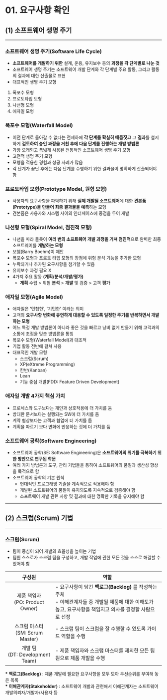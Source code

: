 # **01. 요구사항 확인**

## **(1) 소프트웨어 생명 주기**
---
### **소프트웨어 생명 주기(Software Life Cycle)**

- **소프트웨어를 개발하기 위한** 설계, 운용, 유지보수 등의 **과정을 각 단계별로 나눈 것**
- 소프트웨어 생명 주기는 소프트웨어 개발 단계와 각 단계별 주요 활동, 그리고 활동의 결과에 대한 산출물로 표현
- 대표적인 생명 주기 모형
1) 폭포수 모형
2) 프로토타입 모형
3) 나선형 모형
4) 애자일 모형

### **폭포수 모형(Waterfall Model)**

- 이전 단계로 돌아갈 수 없다는 전제하에 **각 단계를 확실히 매듭짓고** 그 **결과**를 철저하게 **검토하여 승인 과정을 거친 후에 다음 단계를 진행하는 개발 방법론**
- 가장 오래되고 폭넓게 사용된 전통적인 소프트웨어 생명 주기 모형
- 고전적 생명 주기 모형
- 모형을 적용한 경험과 성공 사례가 많음
- 각 단계가 끝난 후에는 다음 단계를 수행하기 위한 결과물이 명확하게 산출되어야 함

### **프로토타입 모형(Prototype Model, 원형 모형)**

- 사용자의 요구사항을 파악하기 위해 **실제 개발될 소프트웨어**에 대한 **견본품(Prototype)을 만들어 최종 결과물을 예측**하는 모형
- 견본품은 사용자와 시스템 사이의 인터페이스에 중점을 두어 개발

### **나선형 모형(Spiral Model, 점진적 모형)**

- 나선을 따라 돌듯이 **여러 번의 소프트웨어 개발 과정을 거쳐 점진적**으로 완벽한 최종 소프트웨어를 **개발하는 모형**
- 보헴(Barry Boehm)이 제안
- 폭포수 모형과 프로토 타입 모형의 장점에 위험 분석 기능을 추가한 모형
- 누락되거나 추가된 요구사항을 첨가할 수 있음
- 유지보수 과정 필요 X
- 4가지 주요 활동 **(계획/분석/개발/평가)**
    - **계획** 수립 > 위험 **분석** > **개발** 및 검증 > 고객 **평가**
 
 ### **애자일 모형(Agile Model)**

- 애자일은 '민첩한', '기민한' 이라는 의미
- 고객의 **요구사항 변화에 유연하게 대응할 수 있도록 일정한 주기를 반복하면서 개발하는 모형**
- 어느 특정 개발 방법론이 아니라 좋은 것을 빠르고 낭비 없게 만들기 위해 고객과의 소통에 초점을 맞춘 방법론을 통칭
- 폭포수 모형(Waterfall Model)과 대조적
- 기업 활동 전반에 걸쳐 사용
- 대표적인 개발 모형
    - 스크럼(Scrum)
    - XP(eXtreme Programming)
    - 칸반(Kanban)
    - Lean
    - 기능 중심 개발(FDD: Feature Driven Development)

### **애자일 개발 4가지 핵심 가치**

- 프로세스와 도구보다는 개인과 상호작용에 더 가치를 둠
- 방대한 문서보다는 실행되는 SW에 더 가치를 둠
- 계약 협상보다는 고객과 협업에 더 가치를 둠
- 계획을 따르기 보다 변화에 반응하는 것에 더 가치를 둠

### **소프트웨어 공학(Software Engineering)**

- 소프트웨어 공학(SE: Software Engineering)은 **소프트웨어의 위기를 극복하기 위한 방안으로 연구된 학문**
- 여러 가지 방법론과 도구, 관리 기법들을 통하여 소프트웨어의 품질과 생산성 향상을 목적으로 함
- 소프트웨어 공학의 기본 원칙
    - 현대적인 프로그래밍 기술을 계속적으로 적용해야 함
    - 개발된 소프트웨어의 품질이 유지되도록 지속적으로 검증해야 함
    - 소프트웨어 개발 관련 사항 및 결과에 대한 명확한 기록을 유지해야 함

---
## **(2) 스크럼(Scrum) 기법**
---
### **스크럼(Scrum)**

- 팀이 중심이 되어 개발의 효율성을 높이는 기법
- 팀원 스스로가 스크럼 팀을 구성하고, 개발 작업에 관한 모든 것을 스스로 해결할 수 있어야 함

|구성원|역할|
|:---:|---|
|제품 책임자<br>(PO: Product Owner)| - 요구사항이 담긴 **백로그(Backlog)** 를 작성하는 주체<br>- 이해관계자들 중 개발될 제품에 대한 이해도가 높고, 요구사항을 책임지고 의사를 결정할 사람으로 선정|
|스크럼 마스터<br>(SM: Scrum Master)| - 스크럼 팀이 스크럼을 잘 수행할 수 있도록 가이드 역할을 수행
|개발 팀<br>(DT: Development Team)| - 제품 책임자와 스크럼 마스터를 제외한 모든 팀원으로 제품 개발을 수행

__* 백로그(Backlog)__ : 제품 개발에 필요한 요구사항을 모두 모아 우선순위를 부여해 놓은 목록<br>
__* 이해관계자(Stakeholder)__ : 소프트웨어 개발과 관련해서 이해관계자는 소프트웨어 개발의뢰자/개발자/사용자 등